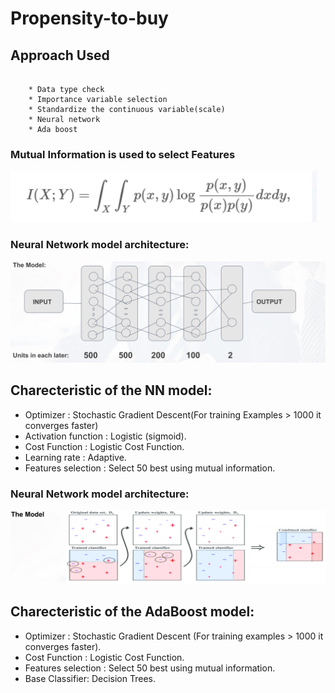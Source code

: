 # Propensity-to-buy

## Approach Used
```
    
    * Data type check
    * Importance variable selection
    * Standardize the continuous variable(scale)
    * Neural network
    * Ada boost
```
### Mutual Information is used to select Features

![alt text](images/mi.png "Description goes here")

### Neural Network model architecture:

![alt text](images/NN.png "Description goes here")

## Charecteristic of the NN model:

- Optimizer : Stochastic Gradient Descent(For training Examples > 1000 it converges faster)
- Activation function : Logistic (sigmoid).
- Cost Function : Logistic Cost Function.
- Learning rate : Adaptive.
- Features selection : Select 50 best using mutual information.

### Neural Network model architecture:

![alt text](images/ada.png "Description goes here")

## Charecteristic of the AdaBoost model:

- Optimizer : Stochastic Gradient Descent (For training examples > 1000 it converges faster).
- Cost Function : Logistic Cost Function.
- Features selection : Select 50 best using mutual information.
- Base Classifier: Decision Trees.
